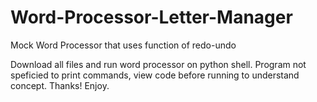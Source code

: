# Word-Processor-Letter-Manager
Mock Word Processor that uses function of redo-undo

Download all files and run word processor on python shell.
Program not speficied to print commands, view code before running to understand concept. 
Thanks! Enjoy. 
